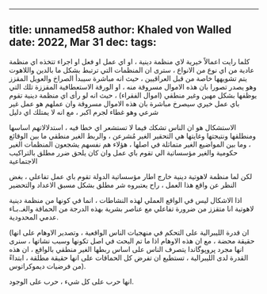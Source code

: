 
---
title: unnamed58
author: Khaled von Walled
date: 2022, Mar 31
dec:
tags:
---
كلما رايت اعمالاً خيرية لاي منظمة دينية ، او اي عمل او فعل او اجراء تتخذه اي منظمة عادية من اي نوع من الانواع ، سترى ان المنظمات التي ترتبط بشكل ما بالدين واللاهوت يتم تشويهها خاصة من قبل العراقيين ، حيث انه مباشرة سيبدأ الصراخ والعويل المقزز وهو يصدر تصورا بان هذه الاموال مسروقة منه ، او الورقة الاستعطافية المقززة تلك التي يوظفها بشكل مهين وغير منطقي  (اموال الفقراء) ، حيث انه لو رأى اي منظمة دينية تقوم باي عمل خيري سيصرخ مباشرة بان هذه الاموال مسروقة وان عملهم هو عمل غير شرعي وهو غطاء لجرم اكبر ، مع انه لا يمتلك اي دليل

 الاستشكال هو ان الناس تشكك فيما لا تستشعر اي خطا فيه ، استدلالاتهم اساسها ومنطلقها ونتيجتها وغايتها هي التحقير الغير مُشرعن ، والربط الغير منطقي ما بين الوقائع ، وما بين المواضيع الغير متماثلة في اصلها ، هؤلاء هم نفسهم يشجعون المنظمات الغير حكومية والغير مؤسساتية الي تقوم باي عمل وان كان يلحق ضرر مطلق بالتراكيب الاجتماعية

لكن لما منظمة لاهوتية دينية خارج اطار مؤسساتية الدولة تقوم باي عمل تفاعلي ، بغض النظر عن واقع هذا العمل ، راح يعتبروه شر مطلق بشكل مسبق الاعداد والتحضير

اذا الاشكال ليس في الواقع العملي لهذه النشاطات ، انما في كونها من منظمة دينية لاهوتية
انا متقزز من ضرورة تفاعلي مع عناصر بشرية بهذه الدرجة من الحماقة والغـ.بـاء عدمي المحدودية.



(ان قدرة الليبرالية على التحكم في منهجيات الناس الواقعية ، وتصدير الاوهام على انها حقيقة محضة ، مع ان هذه الاوهام اذا ما تم البحث في اصل تكونها وسبب نشاتها ، سنرى انها مجرد پروپوگاندا يتصرف الناس على اساس ربطها الغير منطقي بالواقع ، ان هذه القدرة لدى الليبرالية ، تستطيع ان تفرض كل الحماقات على انها حقيقة مطلقة ، ابتداءً من فرضيات ديموكراتوس).


انها حرب على كل شيء ، حرب على الوجود.


